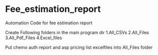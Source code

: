 # Fee_estimation_report
Automation Code for fee estimation report

Create Following folders in the main program dir
1.All_CSVs
2.All_Files
3.All_Pdf_Files
4.Excel_files

Put chemo auth report and asp pricing list excelfiles into All_Files folder
